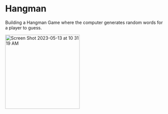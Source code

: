 # Hangman
Building a Hangman Game where the computer generates random words for a player to guess. 


<img width="238" alt="Screen Shot 2023-05-13 at 10 31 19 AM" src="https://github.com/ninkongla7/hangman/assets/133285062/20cea6b9-b08d-4788-b8a0-2a32af254464">
